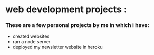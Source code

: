 # web development projects :

### These are a few personal projects by me in which i have:
- created websites 
- ran a node server
- deployed my newsletter website in heroku
